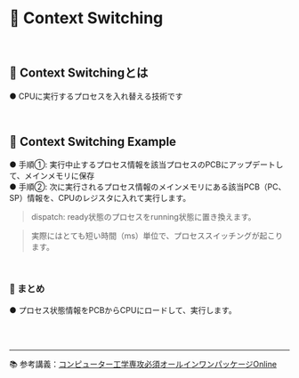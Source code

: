 # 🔑 Context Switching

<br>

## 📌 Context Switchingとは

● CPUに実行するプロセスを入れ替える技術です

<br>

## 📌 Context Switching Example

● 手順①: 実行中止するプロセス情報を該当プロセスのPCBにアップデートして、メインメモリに保存<br>
● 手順②: 次に実行されるプロセス情報のメインメモリにある該当PCB（PC、SP）情報を、CPUのレジスタに入れて実行します。<br>

> dispatch: ready状態のプロセスをrunning状態に置き換えます。

> 実際にはとても短い時間（ms）単位で、プロセススイッチングが起こります。

<br>

### 📌 まとめ

● プロセス状態情報をPCBからCPUにロードして、実行します。

<br>
<br>

---

📚 参考講義：[コンピューター工学専攻必須オールインワンパッケージOnline](https://fastcampus.co.kr/dev_online_cs)